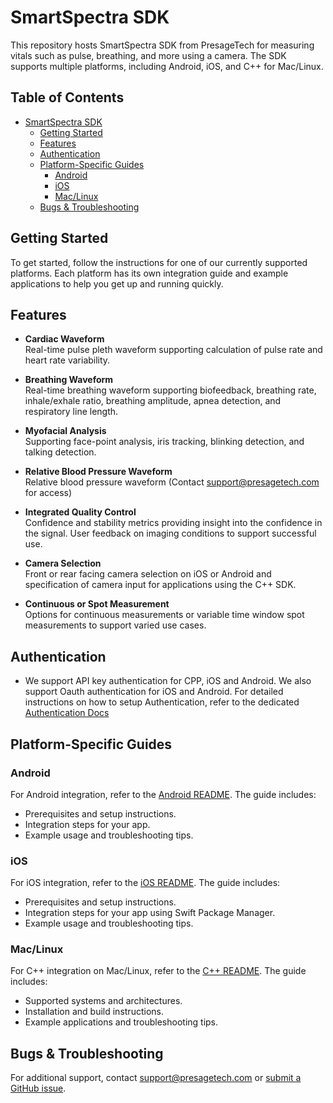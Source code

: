 # SmartSpectra SDK

This repository hosts SmartSpectra SDK from PresageTech for measuring vitals such as pulse, breathing, and more using a camera. The SDK supports multiple platforms, including Android, iOS, and C++ for Mac/Linux.

## Table of Contents

- [SmartSpectra SDK](#smartspectra-sdk)
  - [Getting Started](#getting-started)
  - [Features](#features)
  - [Authentication](#authentication)
  - [Platform-Specific Guides](#platform-specific-guides)
    - [Android](#android)
    - [iOS](#ios)
    - [Mac/Linux](#maclinux)
  - [Bugs & Troubleshooting](#bugs--troubleshooting)

## Getting Started

To get started, follow the instructions for one of our currently supported platforms. Each platform has its own integration guide and example applications to help you get up and running quickly.

## Features

- **Cardiac Waveform**  
  Real-time pulse pleth waveform supporting calculation of pulse rate and heart rate variability.

- **Breathing Waveform**  
  Real-time breathing waveform supporting biofeedback, breathing rate, inhale/exhale ratio, breathing amplitude, apnea detection, and respiratory line length.

- **Myofacial Analysis**  
  Supporting face-point analysis, iris tracking, blinking detection, and talking detection.

- **Relative Blood Pressure Waveform**  
  Relative blood pressure waveform (Contact support@presagetech.com for access)

- **Integrated Quality Control**  
  Confidence and stability metrics providing insight into the confidence in the signal. User feedback on imaging conditions to support successful use.

- **Camera Selection**  
  Front or rear facing camera selection on iOS or Android and specification of camera input for applications using the C++ SDK.

- **Continuous or Spot Measurement**  
  Options for continuous measurements or variable time window spot measurements to support varied use cases.

## Authentication

- We support API key authentication for CPP, iOS and Android. We also support Oauth authentication for iOS and Android. For detailed instructions on how to setup Authentication, refer to the dedicated [Authentication Docs](docs/authentication.md)

## Platform-Specific Guides

### Android

For Android integration, refer to the [Android README](android/README.md). The guide includes:

- Prerequisites and setup instructions.
- Integration steps for your app.
- Example usage and troubleshooting tips.

### iOS

For iOS integration, refer to the [iOS README](swift/README.md). The guide includes:

- Prerequisites and setup instructions.
- Integration steps for your app using Swift Package Manager.
- Example usage and troubleshooting tips.

### Mac/Linux

For C++ integration on Mac/Linux, refer to the [C++ README](cpp/README.md). The guide includes:

- Supported systems and architectures.
- Installation and build instructions.
- Example applications and troubleshooting tips.

## Bugs & Troubleshooting

For additional support, contact <support@presagetech.com> or [submit a GitHub issue](https://github.com/Presage-Security/SmartSpectra/issues).



